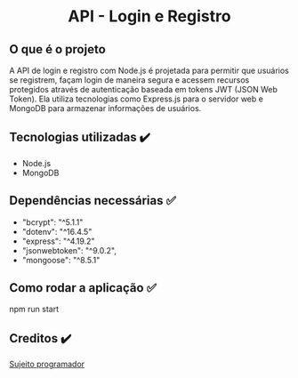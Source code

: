 <h1 align="center">API - Login e Registro </h1>

## O que é o projeto
 A API de login e registro com Node.js é projetada para permitir que usuários se registrem, 
 façam login de maneira segura e acessem recursos protegidos através de autenticação baseada em tokens JWT (JSON Web Token).
 Ela utiliza tecnologias como Express.js para o servidor web e MongoDB para armazenar informações de usuários.

## Tecnologias utilizadas ✔️
  * Node.js
  * MongoDB

## Dependências necessárias ✅
  * "bcrypt": "^5.1.1"
  * "dotenv": "^16.4.5"
  * "express": "^4.19.2"
  * "jsonwebtoken": "^9.0.2",
  * "mongoose": "^8.5.1"

## Como rodar a aplicação ✅ 
  npm run start
## Creditos ✔️
 [Sujeito programador](https://www.youtube.com/watch?v=GZ_QSVDTQRw&t=1046s)
